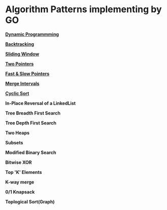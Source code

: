 # Algorithm Patterns implementing by GO


[**Dynamic Programmming**](https://github.com/mohistzh/algo/tree/master/dp)

[**Backtracking**](https://github.com/mohistzh/algo/tree/master/backtracking)

[**Sliding Window**](https://github.com/mohistzh/algo/tree/master/slidewindow)

[**Two Pointers**](https://github.com/mohistzh/algo/tree/master/twopointers)

[**Fast & Slow Pointers**](https://github.com/mohistzh/algo/tree/master/fastslowpointers)

[**Merge Intervals**](https://github.com/mohistzh/algo/tree/master/mergeintervals)

[**Cyclic Sort**](https://github.com/mohistzh/algo/tree/master/cyclicsort)

**In-Place Reversal of a LinkedList**

**Tree Breadth First Search**

**Tree Depth First Search**

**Two Heaps**

**Subsets**

**Modified Binary Search**

**Bitwise XOR**

**Top 'K' Elements**

**K-way merge**

**0/1 Knapsack**

**Toplogical Sort(Graph)**
